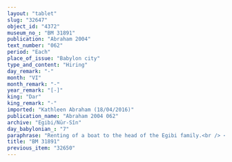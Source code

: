 ```yaml
---
layout: "tablet"
slug: "32647"
object_id: "4372"
museum_no_: "BM 31891"
publication: "Abraham 2004"
text_number: "062"
period: "Each"
place_of_issue: "Babylon city"
type_and_content: "Hiring"
day_remark: "-"
month: "VI"
month_remark: "-"
year_remark: "[-]"
king: "Dar"
king_remark: "-"
imported: "Kathleen Abraham (18/04/2016)"
publication_name: "Abraham 2004 062"
archive: "Egibi/Nūr-Sîn"
day_babylonian_: "7"
paraphrase: "Renting of a boat to the head of the Egibi family.<br /> <strong>A<sub>1</sub></strong> and <strong>A<sub>2</sub></strong> rent (<em>ana idi nadānu</em>) a boat to <strong>B</strong> for 1/3 minas of white, medium quality silver (as rent) and<sup>!</sup> 0;1.0 kor of flour for the (boat&#39;s) maintenance (<em>kurummatu</em>). The boat belongs to <strong>C</strong>, a slave of [PN], but is at <strong>A<sub>1</sub></strong>&#39;s and <strong>A<sub>2</sub></strong>&#39;s disposal for boat-service duty (<em>malahūtu</em>). The boat may (or: should?) sail to Bi&scaron;tu-&scaron;a-ṣēru&rsquo;a, but should not pass the fortified settlement (<em>birtu</em>). The text continues with stipulating what happens if the boat passes the fortress, but the pertinent passage is badly preserved.<br /> <br /> <strong>A<sub>1</sub></strong>=Niqūdu<em>/<sup>m</sup>x- x-i&aacute;;&nbsp;</em><strong>A<sub>2</sub></strong>=Kalbi-Bāba/Iddinaya;&nbsp;<strong>B</strong>=&Scaron;irku/Iddinaya//Egibi (=Marduk-nāṣir-apli/Itti-Marduk-balāṭu//Egibi);&nbsp;<strong>C</strong>=Iddin-Bēl, slave of <em>&hellip;</em>"
title: "BM 31891"
previous_item: "32650"
---
```

